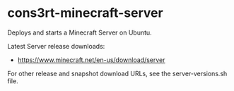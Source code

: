 # cons3rt-minecraft-server

Deploys and starts a Minecraft Server on Ubuntu.

Latest Server release downloads:

* https://www.minecraft.net/en-us/download/server

For other release and snapshot download URLs, see the server-versions.sh file.

